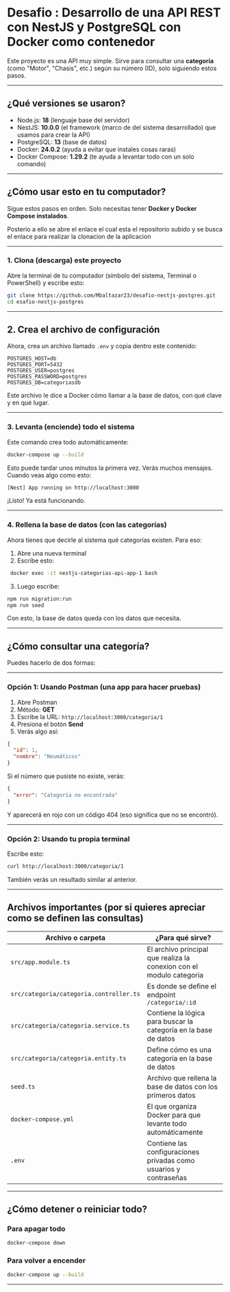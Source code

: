 #  Desafio : Desarrollo de una API REST con NestJS y PostgreSQL con Docker como contenedor

Este proyecto es una API muy simple. Sirve para consultar una **categoría** (como "Motor", "Chasis", etc.) según su número (ID), solo siguiendo estos pasos.

---

##  ¿Qué versiones se usaron?

- Node.js: **18** (lenguaje base del servidor)
- NestJS: **10.0.0** (el framework (marco de del sistema desarrollado) que usamos para crear la API)
- PostgreSQL: **13** (base de datos)
- Docker: **24.0.2** (ayuda a evitar que instales cosas raras)
- Docker Compose: **1.29.2** (te ayuda a levantar todo con un solo comando)

---

##  ¿Cómo usar esto en tu computador?

Sigue estos pasos en orden. Solo necesitas tener **Docker y Docker Compose instalados**.

Posterio a ello se abre el enlace el cual esta el repositorio subido y se busca el enlace para realizar la clonacion de la aplicacion 

---

### 1. Clona (descarga) este proyecto

Abre la terminal de tu computador (símbolo del sistema, Terminal o PowerShell) y escribe esto:

```bash
git clone https://github.com/Mbaltazar23/desafio-nestjs-postgres.git
cd esafio-nestjs-postgres 
```

---

## 2. Crea el archivo de configuración

Ahora, crea un archivo llamado `.env` y copia dentro este contenido:

```
POSTGRES_HOST=db
POSTGRES_PORT=5432
POSTGRES_USER=postgres
POSTGRES_PASSWORD=postgres
POSTGRES_DB=categoriasdb
```

Este archivo le dice a Docker cómo llamar a la base de datos, con qué clave y en qué lugar.

---

### 3. Levanta (enciende) todo el sistema

Este comando crea todo automáticamente:

```bash
docker-compose up --build 
```

Esto puede tardar unos minutos la primera vez. Verás muchos mensajes. Cuando veas algo como esto:

```bash
[Nest] App running on http://localhost:3000 

```

¡Listo! Ya está funcionando.

---

### 4. Rellena la base de datos (con las categorías)

Ahora tienes que decirle al sistema qué categorías existen. Para eso:

1. Abre una nueva terminal
2. Escribe esto:

```bash
 docker exec -it nestjs-categorias-api-app-1 bash
 ```

3. Luego escribe:

```bash
npm run migration:run
npm run seed 
```

Con esto, la base de datos queda con los datos que necesita.

---

##  ¿Cómo consultar una categoría?

Puedes hacerlo de dos formas:

---

### Opción 1: Usando Postman (una app para hacer pruebas)

1. Abre Postman
2. Método: **GET**
3. Escribe la URL: `http://localhost:3000/categoria/1`
4. Presiona el botón **Send**
5. Verás algo así:

```json
{
  "id": 1,
  "nombre": "Neumáticos"
}
```

Si el número que pusiste no existe, verás:

```json
{
  "error": "Categoría no encontrada"
}
```

Y aparecerá en rojo con un código 404 (eso significa que no se encontró).

---

### Opción 2: Usando tu propia terminal

Escribe esto:

```bash 
curl http://localhost:3000/categoria/1
```

También verás un resultado similar al anterior.

---

##  Archivos importantes (por si quieres apreciar como se definen las consultas)

| Archivo o carpeta                       | ¿Para qué sirve?                                                     |
| --------------------------------------- | ---------------------------------------------------------------------|
| `src/app.module.ts`                     | El archivo principal que realiza la conexion con el modulo categoria |                            
| `src/categoria/categoria.controller.ts` | Es donde se define el endpoint `/categoria/:id`                      |
| `src/categoria/categoria.service.ts`    | Contiene la lógica para buscar la categoría en la base de datos      |
| `src/categoria/categoria.entity.ts`     | Define cómo es una categoría en la base de datos                     |
| `seed.ts`                               | Archivo que rellena la base de datos con los primeros datos          |
| `docker-compose.yml`                    | El que organiza Docker para que levante todo automáticamente         |
| `.env`                                  | Contiene las configuraciones privadas como usuarios y contraseñas    |

---

##  ¿Cómo detener o reiniciar todo?

### Para apagar todo

```bash
docker-compose down 
```

### Para volver a encender

```bash
docker-compose up --build 
```


---

